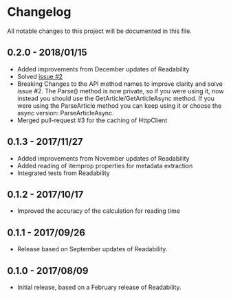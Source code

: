 # Changelog
All notable changes to this project will be documented in this file.

## 0.2.0 - 2018/01/15
- Added improvements from December updates of Readability
- Solved [issue #2](https://github.com/Strumenta/SmartReader/issues/2)
- Breaking Changes to the API method names to improve clarity and solve issue #2. The Parse() method is now private, so if you were using it, now instead you should use the GetArticle/GetArticleAsync method. If you were using the ParseArticle method you can keep using it or choose the async version: ParseArticleAsync.
- Merged pull-request #3 for the caching of HttpClient

## 0.1.3 - 2017/11/27
- Added improvements from November updates of Readability
- Added reading of itemprop properties for metadata extraction
- Integrated tests from Readability

## 0.1.2 - 2017/10/17

- Improved the accuracy of the calculation for reading time

## 0.1.1 - 2017/09/26

- Release based on September updates of Readability.

## 0.1.0 - 2017/08/09

- Initial release, based on a February release of Readability.